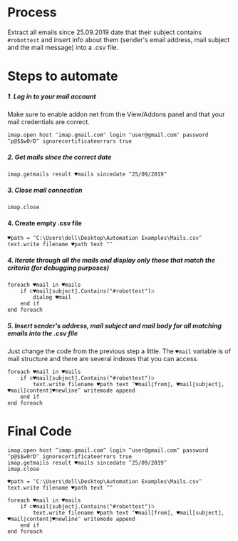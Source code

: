 # Process

Extract all emails since 25.09.2019 date that their subject contains `#robottest` and insert info about them (sender's email address, mail subject and the mail message) into a .csv file.

# Steps to automate

##### 1. Log in to your mail account

Make sure to enable addon net from the View/Addons panel and that your mail credentials are correct.

```G1ANT
imap.open host ‴imap.gmail.com‴ login ‴user@gmail.com‴ password ‴p@$$w0rD‴ ignorecertificateerrors true
```

##### 2. Get mails since the correct date

```G1ANT
imap.getmails result ♥mails sincedate ‴25/09/2019‴
```

##### 3. Close mail connection

```G1ANT
imap.close
```

#### 4. Create empty .csv file

```G1ANT
♥path = ‴C:\Users\dell\Desktop\Automation Examples\Mails.csv‴
text.write filename ♥path text ‴‴
```

##### 4. Iterate through all the mails and display only those that match the criteria (for debugging purposes)

```G1ANT
foreach ♥mail in ♥mails
    if ⊂♥mail⟦subject⟧.Contains("#robottest")⊃
        dialog ♥mail
    end if
end foreach
```

##### 5. Insert sender's address, mail subject and mail body for all matching emails into the .csv file

Just change the code from the previous step a little. The `♥mail` variable is of mail structure and there are several indexes that you can access.

```G1ANT
foreach ♥mail in ♥mails
    if ⊂♥mail⟦subject⟧.Contains("#robottest")⊃
        text.write filename ♥path text ‴♥mail⟦from⟧, ♥mail⟦subject⟧, ♥mail⟦content⟧♥newline‴ writemode append
    end if
end foreach
```

# Final Code

```G1ANT
imap.open host ‴imap.gmail.com‴ login ‴user@gmail.com‴ password ‴p@$$w0rD‴ ignorecertificateerrors true
imap.getmails result ♥mails sincedate ‴25/09/2019‴
imap.close

♥path = ‴C:\Users\dell\Desktop\Automation Examples\Mails.csv‴
text.write filename ♥path text ‴‴

foreach ♥mail in ♥mails
    if ⊂♥mail⟦subject⟧.Contains("#robottest")⊃
        text.write filename ♥path text ‴♥mail⟦from⟧, ♥mail⟦subject⟧, ♥mail⟦content⟧♥newline‴ writemode append
    end if
end foreach
```
